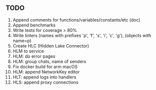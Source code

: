 ## TODO 

1. Append comments for functions/variables/constants/etc (doc)
2. Append benchmarks
3. Write tests for coverage > 80%
4. Write linters (names with prefixes 'p', 'f', 's', 'i', 'c', 'g'), (objects with name=p)
5. Create HLC (Hidden Lake Connector)
6. HLM to service
7. HLM: do error pages
8. HLM: group chats, name of senders
9. Fix docker build for arm macOS 
10. HLM: append NetworkKey editor
12. HLT: append logs into handlers
13. HLS: append proxy connections
